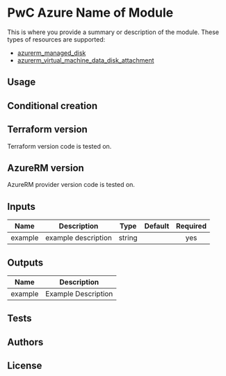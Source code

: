 ﻿# PwC Azure Name of Module
This is where you provide a summary or description of the module.
These types of resources are supported:
* [azurerm_managed_disk](https://www.terraform.io/docs/providers/azurerm/r/network_security_rule.html)
* [azurerm_virtual_machine_data_disk_attachment](https://www.terraform.io/docs/providers/azurerm/r/virtual_machine.html)
## Usage
## Conditional creation
## Terraform version
Terraform version code is tested on.
## AzureRM version
AzureRM provider version code is tested on.
## Inputs
| Name | Description | Type | Default | Required |
|------|-------------|:----:|:-----:|:-----:|
| example | example description | string |  | yes |
## Outputs
| Name | Description |
|------|-------------|
| example | Example Description |
## Tests
## Authors
## License
